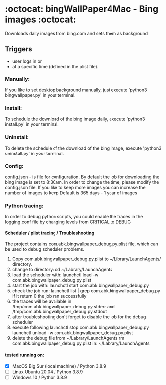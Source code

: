 # :octocat: bingWallPaper4Mac - Bing images :octocat:
Downloads daily images from bing.com and sets them as background

## Triggers
- user logs in or
- at a specific time (defined in the plist file).

### Manually:
If you like to set desktop background manually,
just execute 'python3 bingwallpaper.py' in your terminal.

### Install:
To schedule the download of the bing image daily,
execute 'python3 install.py' in your terminal.

### Uninstall:
To delete the schedule of the download of the bing image,
execute 'python3 uninstall.py' in your terminal.

### Config:
config.json - is file for configuration.
By default the job for downloading the bing image is set to 8:30am.
In order to change the time, please modify the config.json file.
If you like to keep more images you can increase the number of images to keep
Default is 365 days - 1 year of images

### Python tracing:
In order to debug python scripts, you could enable the traces in the
logging.conf file by changing levels from CRITICAL to DEBUG

#### Scheduler / plist tracing / Troubleshooting
The project contains com.abk.bingwallpaper_debug.py.plist file, which can be used to debug scheduler problems.
1. Copy com.abk.bingwallpaper_debug.py.plist to ~/Library/LaunchAgents/ directory.
2. change to directory: cd ~/Labrary/LaunchAgents
3. load the scheduler with: launchctl load -w com.abk.bingwallpaper_debug.py.plist
4. start the job with: launchctl start com.abk.bingwallpaper_debug.py
5. check the job run: launchctl list | grep com.abk.bingwallpaper_debug.py
   if it return 0 the job ran successfully
6. the traces will be available in
   /tmp/com.abk.bingwallpaper_debug.py.stderr
   and
   /tmp/com.abk.bingwallpaper_debug.py.stdout
7. after troubleshooting don't forget to disable the job for the debug scheduler
8. execute following
   launchctl stop com.abk.bingwallpaper_debug.py
   launchctl unload -w com.abk.bingwallpaper_debug.py.plist
9. delete the debug file from ~/Labrary/LaunchAgents
   rm com.abk.bingwallpaper_debug.py.plist in: ~/Labrary/LaunchAgents

#### tested running on:
- [x] MacOS Big Sur (local machine) / Python 3.8.9
- [ ] Linux Ubuntu 20.04  / Python 3.8.9
- [ ] Windows 10 / Python 3.8.9
